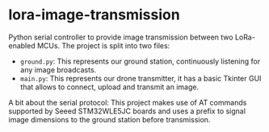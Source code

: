 # lora-image-transmission

Python serial controller to provide image transmission between two LoRa-enabled MCUs. The project is split into two files:

- `ground.py`: This represents our ground station, continuously listening for any image broadcasts.
- `main.py`: This represents our drone transmitter, it has a basic Tkinter GUI that allows to connect, upload and transmit an image.

A bit about the serial protocol: This project makes use of AT commands supported by Seeed STM32WLE5JC boards and uses a prefix to signal image dimensions to the ground station before transmission.
